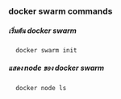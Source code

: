 
### docker swarm commands

##### เริ่มต้น docker swarm

      docker swarm init

##### แสดง node ของ docker swarm

      docker node ls
